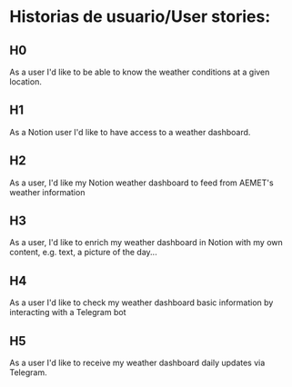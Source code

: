 # Historias de usuario/User stories:

## H0

As a user I'd like to be able to know the weather conditions at a given location.

## H1

As a Notion user I'd like to have access to a weather dashboard.

## H2

As a user, I'd like my Notion weather dashboard to feed from AEMET's weather information

## H3

As a user, I'd like to enrich my weather dashboard in Notion with my own content, e.g.
text, a picture of the day...

## H4

As a user I'd like to check my weather dashboard basic information by interacting with
a Telegram bot

## H5

As a user I'd like to receive my weather dashboard daily updates via Telegram.


